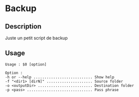 # Backup
## Description
Juste un petit script de backup

## Usage
```
Usage : $0 [option]

Option :
-h or --help ........................... Show help
-f "<dir1> [dirN]" ..................... Source folder
-o <outputDir> ......................... Destination folder
-p <pass> .............................. Pass phrase
```